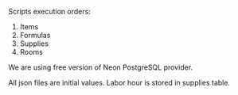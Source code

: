 Scripts execution orders:
1. Items
2. Formulas
3. Supplies
4. Rooms

We are using free version of Neon PostgreSQL provider.

All json files are initial values.
Labor hour is stored in supplies table.

